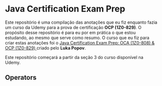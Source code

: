 # Java Certification Exam Prep

Este repositório é uma compilação das anotações que eu fiz enquanto fazia um curso da Udemy para a prova de certificação **OCP (1Z0-829)**.
O propósito desse repositório é para eu por em prática o que estou estudando, ao mesmo que serve como resumo.
O curso que eu fiz para criar estas anotações foi o [Java Certification Exam Prep: OCA (1Z0-808) & OCP (1Z0-829)
](https://www.udemy.com/course/java-certification-exam-prep-oca-1z0-808-ocp-1z0-829) criado pelo **Luka Popov**.

Este repositório começará a partir da seção 3 do curso disponível na Udemy.

## Operators